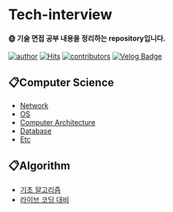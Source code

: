 # Tech-interview
#### **🌞 기술 면접 공부 내용을 정리하는 repository입니다.**  

[![author](https://img.shields.io/badge/Author-JuyeolRyu-blue.svg)](https://github.com/JuyeolRyu)
[![Hits](https://hits.seeyoufarm.com/api/count/incr/badge.svg?url=https%3A%2F%2Fgithub.com%2Fhaesoo9410&count_bg=%23EB8B10&title_bg=%23684327&icon=&icon_color=%23E7E7E7&title=VISIT&edge_flat=false)](https://github.com/JuyeolRyu/tech-interview)
[![contributors](https://img.shields.io/badge/Contributors-2-red.svg)](https://github.com/JuyeolRyu/tech-interview/graphs/contributors)
[![Velog Badge](http://img.shields.io/badge/-Velog-20c997?style=flat&link=https://velog.io/@co_mong)](https://velog.io/@co_mong)

## 📋Computer Science  
- [Network](https://github.com/JuyeolRyu/tech-interview/blob/main/tech/NETWORK.md)  
- [OS](https://github.com/JuyeolRyu/tech-interview/blob/main/tech/OS.md)
- [Computer Architecture](https://github.com/JuyeolRyu/tech-interview/blob/main/tech/CA.md)
- [Database](https://github.com/JuyeolRyu/tech-interview/blob/main/tech/DB.md)
- [Etc](https://github.com/JuyeolRyu/tech-interview/blob/main/tech/common.md)

## 📋Algorithm  
- [기초 알고리즘](https://github.com/JuyeolRyu/tech-interview/blob/main/code-interview/CODE.md)
- [라이브 코딩 대비](https://github.com/JuyeolRyu/tech-interview/blob/main/code-interview/CODE.md)
